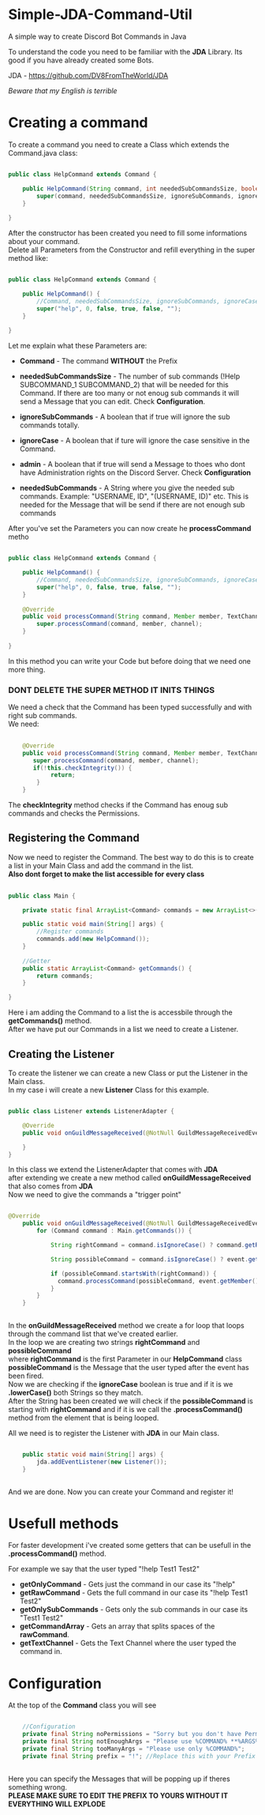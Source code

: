 # Simple-JDA-Command-Util
A simple way to create Discord Bot Commands in Java

To understand the code you need to be familiar with the **JDA** Library.
Its good if you have already created some Bots.

JDA - https://github.com/DV8FromTheWorld/JDA

*Beware that my English is terrible*

# Creating a command
To create a command you need to create a Class which extends the Command.java class:

```Java

public class HelpCommand extends Command {

    public HelpCommand(String command, int neededSubCommandsSize, boolean ignoreSubCommands, boolean ignoreCase, boolean admin, String neededSubCommands) {
        super(command, neededSubCommandsSize, ignoreSubCommands, ignoreCase, admin, neededSubCommands);
    }
    
}

```
After the constructor has been created you need to fill some informations about your command.</br>
Delete all Parameters from the Constructor and refill everything in the super method like: 

```Java

public class HelpCommand extends Command {

    public HelpCommand() {
        //Command, neededSubCommandsSize, ignoreSubCommands, ignoreCase, admin, neededSubCommands
        super("help", 0, false, true, false, "");
    }
    
}

```
Let me explain what these Parameters are:
* **Command** - The command **WITHOUT** the Prefix
* **neededSubCommandsSize** - The number of sub commands (!Help SUBCOMMAND_1 SUBCOMMAND_2) that will be needed for this Command.
If there are too many or not enoug sub commands it will send a Message that you can edit. Check **Configuration**.

* **ignoreSubCommands** - A boolean that if true will ignore the sub commands totally.
* **ignoreCase** - A boolean that if ture will ignore the case sensitive in the Command.
* **admin** - A boolean that if true will send a Message to thoes who dont have Administration rights on the Discord Server. Check **Configuration**
* **neededSubCommands** - A String where you give the needed sub commands. Example: "USERNAME, ID", "(USERNAME, ID)" etc. This is needed for the Message that will be send if there are not enough sub commands

After you've set the Parameters you can now create he **processCommand** metho

```Java

public class HelpCommand extends Command {

    public HelpCommand() {
        //Command, neededSubCommandsSize, ignoreSubCommands, ignoreCase, admin, neededSubCommands
        super("help", 0, false, true, false, "");
    }
    
    @Override
    public void processCommand(String command, Member member, TextChannel channel) {
        super.processCommand(command, member, channel);
    }
    
}

```
In this method you can write your Code but before doing that we need one more thing.</br>
### **DONT DELETE THE SUPER METHOD IT INITS THINGS**</br>
We need a check that the Command has been typed successfully and with right sub commands.</br>
We need:

```Java
    
    @Override
    public void processCommand(String command, Member member, TextChannel channel) {
       super.processCommand(command, member, channel);
       if(!this.checkIntegrity()) {
            return;
        }
    }

```

The **checkIntegrity** method checks if the Command has enoug sub commands and checks the Permissions.

## Registering the Command
Now we need to register the Command. The best way to do this is to create a list in your Main Class and add the command in the list.</br>
**Also dont forget to make the list accessible for every class**


```Java
    
public class Main {

    private static final ArrayList<Command> commands = new ArrayList<>();

    public static void main(String[] args) {
        //Register commands
        commands.add(new HelpCommand());
    }
    
    //Getter
    public static ArrayList<Command> getCommands() {
        return commands;
    }

}

```

Here i am adding the Command to a list the is accessbile through the **getCommands()** method.</br>
After we have put our Commands in a list we need to create a Listener.</br>

## Creating the Listener
To create the listener we can create a new Class or put the Listener in the Main class.</br>
In my case i will create a new **Listener** Class for this example.

```Java

public class Listener extends ListenerAdapter {

    @Override
    public void onGuildMessageReceived(@NotNull GuildMessageReceivedEvent event) {

    }
}
```
In this class we extend the ListenerAdapter that comes with **JDA**</br>
after extending we create a new method called **onGuildMessageReceived** that also comes from **JDA**</br>
Now we need to give the commands a "trigger point"</br>


```Java

@Override
    public void onGuildMessageReceived(@NotNull GuildMessageReceivedEvent event) {
        for (Command command : Main.getCommands()) {

            String rightCommand = command.isIgnoreCase() ? command.getRightCommand().toLowerCase() : command.getRightCommand();

            String possibleCommand = command.isIgnoreCase() ? event.getMessage().getContentRaw().toLowerCase() : event.getMessage().getContentRaw();

            if (possibleCommand.startsWith(rightCommand)) {
              command.processCommand(possibleCommand, event.getMember(), event.getChannel());
            }
        }
    }
    
```
In the **onGuildMessageReceived** method we create a for loop that loops through the command list that we've created earlier. </br>
In the loop we are creating two strings **rightCommand** and **possibleCommand**</br>
where **rightCommand** is the first Parameter in our **HelpCommand** class</br>
**possibleCommand** is the Message that the user typed after the event has been fired.</br>
Now we are checking if the **ignoreCase** boolean is true and if it is we **.lowerCase()** both Strings so they match.</br>
After the String has been created we will check if the **possibleCommand** is starting with **rightCommand** and if it is we call the **.processCommand()** method from the element that is being looped.

All we need is to register the Listener with **JDA** in our Main class.


```Java

    public static void main(String[] args) {
        jda.addEventListener(new Listener());
    }
    
``` 

And we are done. Now you can create your Command and register it!

# Usefull methods
For faster development i've created some getters that can be usefull in the **.processCommand()** method.

For example we say that the user typed "!help Test1 Test2"
* **getOnlyCommand** - Gets just the command in our case its "!help"
* **getRawCommand** - Gets the full command in our case its "!help Test1 Test2"
* **getOnlySubCommands** - Gets only the sub commands in our case its "Test1 Test2"
* **getCommandArray** - Gets an array that splits spaces of the **rawCommand**.
* **getTextChannel** - Gets the Text Channel where the user typed the command in.

# Configuration
At the top of the **Command** class you will see

```Java

    //Configuration
    private final String noPermissions = "Sorry but you don't have Permissions for that!";
    private final String notEnoughArgs = "Please use %COMMAND% **%ARGS%**";
    private final String tooManyArgs = "Please use only %COMMAND%";
    private final String prefix = "!"; //Replace this with your Prefix in your Main or Utility class
    
``` 
Here you can specify the Messages that will be popping up if theres something wrong.</br>
**PLEASE MAKE SURE TO EDIT THE PREFIX TO YOURS WITHOUT IT EVERYTHING WILL EXPLODE**


